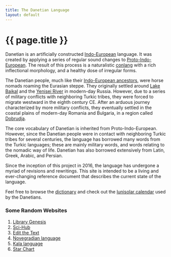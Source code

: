 ```yaml
---
title: The Danetian Language
layout: default
---
```

# {{ page.title }}

Danetian is an artificially constructed
[Indo-European](https://en.wikipedia.org/wiki/Indo-European_languages)
language. It was
created by applying a series of regular sound changes to
[Proto-Indo-European](https://en.wikipedia.org/wiki/Proto-Indo-European_language).
The result of this process is a naturalistic
[conlang](https://en.wikipedia.org/wiki/Constructed_language)
with a rich inflectional morphology, and a healthy dose of
irregular forms.

The Danetian people, much like their
[Indo-European ancestors](https://en.wikipedia.org/wiki/Proto-Indo-Europeans),
were horse nomads roaming the Eurasian steppe. They originally settled around
[Lake Baikal](https://en.wikipedia.org/wiki/Lake_Baikal)
and the
[Yenisei River](https://en.wikipedia.org/wiki/Yenisey)
in modern-day Russia. However, due to
a series of military conflicts with neighboring Turkic tribes, they were
forced to migrate westward in the eighth century CE. After an arduous
journey characterized by more military conflicts, they eventually
settled in the coastal plains of modern-day Romania and Bulgaria, in a
region called
[Dobrudja](https://en.wikipedia.org/wiki/Dobruja).

The core vocabulary of Danetian is inherited from
Proto-Indo-European. However, since the Danetian people were in contact
with neighboring Turkic tribes for several centuries, the language has
borrowed many words from the Turkic languages; these are mainly military
words, and words relating to the nomadic way of life. Danetian has also
borrowed extensively from Latin, Greek, Arabic, and Persian.

Since the inception of this project in 2016, the language
has undergone a myriad of revisions and rewritings. This site is
intended to be a living and ever-changing reference document that
describes the current state of the language.

Feel free to browse the [dictionary](dictionary.pdf)
and check out the
[lunisolar calendar](/calendar.html)
used by the Danetians.



### Some Random Websites

1. [Library Genesis](http://libgen.rs)
2. [Sci-Hub](https://www.sci-hub.st)
3. [Edit the Text](https://tikolu.net/edit/.info)
4. [Novegradian language](https://veche.net/novegradian)
5. [Kala language](https://footballbatsandmore.wordpress.com/about/document-library)
6. [Star Chart](https://www.planetarium.sfasu.edu/SFAStarCharts/SFAStarChartsPro.pdf)
